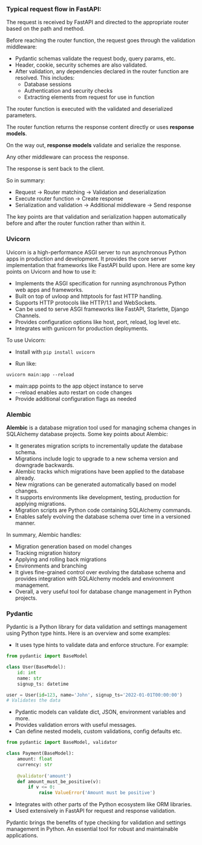 ### Typical request flow in FastAPI:

The request is received by FastAPI and directed to the appropriate router based on the path and method.

Before reaching the router function, the request goes through the validation middleware:

 - Pydantic schemas validate the request body, query params, etc.
 - Header, cookie, security schemes are also validated.
 - After validation, any dependencies declared in the router function are resolved. This includes:
    * Database sessions
    * Authentication and security checks
    * Extracting elements from request for use in function

The router function is executed with the validated and deserialized parameters.

The router function returns the response content directly or uses **response models**.

On the way out, **response models** validate and serialize the response.

Any other middleware can process the response.

The response is sent back to the client.

So in summary:

- Request -> Router matching -> Validation and deserialization
- Execute router function -> Create response
- Serialization and validation -> Additional middleware -> Send response

The key points are that validation and serialization happen automatically before and after the router function rather than within it.

### Uvicorn

Uvicorn is a high-performance ASGI server to run asynchronous Python apps in production and development. 
It provides the core server implementation that frameworks like FastAPI build upon.
Here are some key points on Uvicorn and how to use it:

- Implements the ASGI specification for running asynchronous Python web apps and frameworks.
- Built on top of uvloop and httptools for fast HTTP handling.
- Supports HTTP protocols like HTTP/1.1 and WebSockets.
- Can be used to serve ASGI frameworks like FastAPI, Starlette, Django Channels. 
- Provides configuration options like host, port, reload, log level etc.
- Integrates with gunicorn for production deployments.

To use Uvicorn:

- Install with `pip install uvicorn`

- Run like: 

```
uvicorn main:app --reload
```

- main:app points to the app object instance to serve
- --reload enables auto restart on code changes
- Provide additional configuration flags as needed


### Alembic

**Alembic** is a database migration tool used for managing schema changes in SQLAlchemy database projects. Some key points about Alembic:

  * It generates migration scripts to incrementally update the database schema.
  * Migrations include logic to upgrade to a new schema version and downgrade backwards.
  * Alembic tracks which migrations have been applied to the database already.
  * New migrations can be generated automatically based on model changes.
  * It supports environments like development, testing, production for applying migrations.
  * Migration scripts are Python code containing SQLAlchemy commands.
  * Enables safely evolving the database schema over time in a versioned manner.

In summary, Alembic handles:

  * Migration generation based on model changes
  * Tracking migration history
  * Applying and rolling back migrations
  * Environments and branching
  * It gives fine-grained control over evolving the database schema and provides integration with SQLAlchemy models and environment management. 
  * Overall, a very useful tool for database change management in Python projects.


### Pydantic

Pydantic is a Python library for data validation and settings management using Python type hints. 
Here is an overview and some examples:

- It uses type hints to validate data and enforce structure. For example:

```python
from pydantic import BaseModel

class User(BaseModel):
    id: int
    name: str
    signup_ts: datetime

user = User(id=123, name='John', signup_ts='2022-01-01T00:00:00') 
# Validates the data
```

- Pydantic models can validate dict, JSON, environment variables and more.
- Provides validation errors with useful messages.
- Can define nested models, custom validations, config defaults etc.

```python
from pydantic import BaseModel, validator

class Payment(BaseModel):
    amount: float
    currency: str
    
    @validator('amount')
    def amount_must_be_positive(v):
        if v <= 0:
            raise ValueError('Amount must be positive')
```

- Integrates with other parts of the Python ecosystem like ORM libraries.
- Used extensively in FastAPI for request and response validation.

Pydantic brings the benefits of type checking for validation and settings management in Python. 
An essential tool for robust and maintainable applications.
